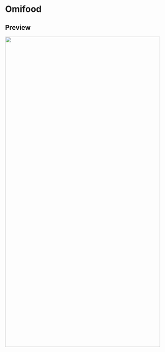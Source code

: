 # Omifood

## Preview
<img src="https://user-images.githubusercontent.com/26871154/37695825-d2cba228-2cda-11e8-8a81-a3df3e44e8e8.png" height="1000" width="500">
